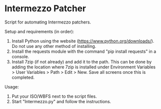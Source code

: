 # Intermezzo Patcher
Script for automating Intermezzo patchers.

Setup and requirements (in order):
1. Install Python using the website (https://www.python.org/downloads/). Do not use any other method of installing.
2. Install the requests module with the command "pip install requests" in a console.
2. Install 7zip (if not already) and add it to the path. This can be done by adding the location where 7zip is installed under Environment Variables > User Variables > Path > Edit > New. Save all screens once this is completed.

Usage:
1. Put your ISO/WBFS next to the script files.
2. Start "Intermezzo.py" and follow the instructions.
